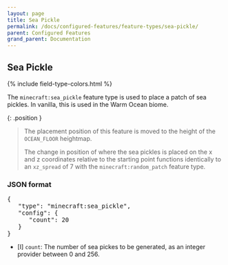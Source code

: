 ```yaml
---
layout: page
title: Sea Pickle
permalink: /docs/configured-features/feature-types/sea-pickle/
parent: Configured Features
grand_parent: Documentation
---
```


## Sea Pickle

<head>
    {% include field-type-colors.html %}
</head>

The `minecraft:sea_pickle` feature type is used to place a patch of sea pickles. In vanilla, this is used in the Warm Ocean biome.

{: .position }
> The placement position of this feature is moved to the height of the `OCEAN_FLOOR` heightmap.
>
> The change in position of where the sea pickles is placed on the x and z coordinates relative to the starting point functions identically to an `xz_spread` of 7 with the `minecraft:random_patch` feature type.

### JSON format

<pre>
{
   "type": "minecraft:sea_pickle",
   "config": {
      "count": 20
   }
}
</pre>

* <span int>[I]</span> `count`: The number of sea pickes to be generated, as an integer provider between 0 and 256.